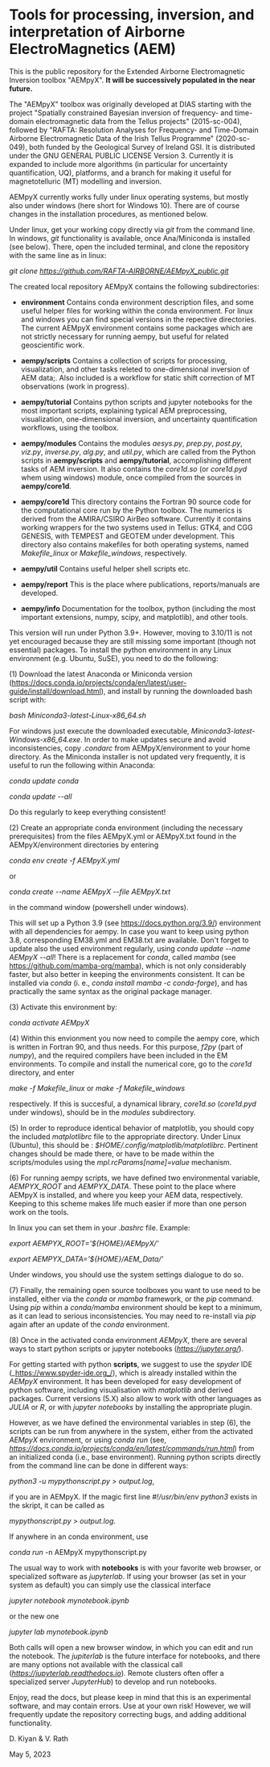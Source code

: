 # Tools for processing, inversion, and interpretation of Airborne ElectroMagnetics (AEM)

This is the public repository for the  Extended Airborne Electromagnetic Inversion toolbox "AEMpyX". **It will be successively populated in the near future.** 

The "AEMpyX" toolbox was originally developed at DIAS starting with the project "Spatially constrained Bayesian inversion of frequency- and time-domain electromagnetic data from the Tellus projects" (2015-sc-004), followed by "RAFTA: Resolution Analyses for Frequency- and Time-Domain Airborne Electromagnetic Data of the Irish Tellus Programme" (2020-sc-049), both funded by the Geological Survey of Ireland GSI. It is distributed under the GNU GENERAL PUBLIC LICENSE Version 3. Currently it is expanded to include more algorithms (in particular for uncertainty quantification, UQ), platforms, and a branch for making it useful for magnetotelluric (MT) modelling and inversion. 

AEMpyX currently works fully under linux operating systems, but mostly also under  windows (here short for Windows 10). There are of course changes in the installation procedures, as mentioned below. 

Under linux, get your working copy directly via _git_ from the command line. In windows, _git_ functionality is available, once Ana/Miniconda is installed (see below). There, open the included terminal, and clone the repository with the same line as in linux: 

_git clone https://github.com/RAFTA-AIRBORNE/AEMpyX_public.git_

The created local repository AEMpyX contains the following subdirectories:

- 	**environment**
	Contains conda environment description files, and some useful helper files for working within the 
	conda environment. For linux and windows you can find special versions in the repective directories. 
	The current AEMpyX environment contains some packages which are not strictly necessary for running 
	aempy, but useful for related geoscientific work. 
 	
- 	**aempy/scripts**
 	Contains a collection of scripts for processing, visualization, and other tasks releted to one-dimensional inversion of 
 	AEM data;. Also included is a workflow for static shift correction of MT observations (work in progress).   

- 	**aempy/tutorial**
 	Contains python scripts and jupyter notebooks for the most important scripts, explaining typical AEM preprocessing, 
	visualization, one-dimensional inversion, and uncertainty quantification workflows, using the toolbox. 

-	**aempy/modules**
 	Contains the modules _aesys.py_, _prep.py_, _post.py_, _viz.py_, _inverse.py_, _alg.py_, and _util.py_, which 
	are called from the Python scripts in **aempy/scripts** and **aempy/tutorial**, accomplishing 
	different tasks of AEM inversion. It also contains the _core1d.so_ (or _core1d.pyd_ whem using windows) module, 
	once compiled from the sources in **aempy/core1d**.
 	
- 	**aempy/core1d**
	This directory contains the Fortran 90 source code for the computational core run by the Python toolbox. 
	The numerics is derived from the AMIRA/CSIRO AirBeo software. Currently it contains working wrappers for 
	the two systems used in Tellus: GTK4, and CGG GENESIS, with TEMPEST and GEOTEM under development. This 
	directory also contains makefiles for both operating systems, named _Makefile_linux_ or _Makefile_windows_, 
	respectively.   

-	**aempy/util**
 	Contains  useful helper shell scripts etc. 
	
-	**aempy/report**
	This is the place where publications, reports/manuals are developed.

-	**aempy/info**
 	Documentation for the toolbox, python (including the most important extensions, numpy, 
	scipy, and matplotlib), and other tools. 

This version will run under Python 3.9+. However, moving to 3.10/11 is not yet encouraged because they are still missing some important (though not essential) packages. To install the python environment in any Linux environment (e.g. Ubuntu, SuSE), you need to do the following:


(1) Download the latest Anaconda or Miniconda version (https://docs.conda.io/projects/conda/en/latest/user-guide/install/download.html), and install by running the downloaded bash script with:  

_bash Miniconda3-latest-Linux-x86_64.sh_

For windows just execute the downloaded executable, _Miniconda3-latest-Windows-x86_64.exe_. In order to make updates secure and avoid inconsistencies, copy _.condarc_ from AEMpyX/environment to your home directory. As the Miniconda installer is not updated very frequently, it is useful  to run the following within Anaconda:

_conda update conda_

_conda update --all_


Do this regularly to keep everything consistent! 


(2) Create an appropriate conda environment (including the necessary prerequisites) from the files AEMpyX.yml or AEMpyX.txt found in the AEMpyX/environment  directories by entering

_conda env create -f AEMpyX.yml_

or

_conda create --name AEMpyX --file AEMpyX.txt_

in the command window (powershell under windows).

This will set up a Python 3.9 (see https://docs.python.org/3.9/) environment with all dependencies for aempy. In case you want to keep using python 3.8, corresponding EM38.yml and EM38.txt are available. Don't forget to update also the used environment regularly, using _conda update --name AEMpyX --all_! 
There is a replacement for _conda_, called _mamba_ (see https://github.com/mamba-org/mamba), which is not only considerably faster, but also better in keeping the environments consistent. It can be installed via _conda_ (i. e., _conda install mamba -c conda-forge_), and has practically the same syntax as the original package manager.  


(3) Activate this environment by:

_conda activate AEMpyX_


(4) Within this envionment you now need to compile the aempy core, which is written in Fortran 90, and thus needs. For this purpose, _f2py_ (part of _numpy_), and the required  compilers have been included in the EM environments. To compile and install the numerical core, go to the _core1d_ directory, and enter 

_make -f Makefile_linux_  or  _make -f Makefile_windows_ 

respectively. If this is succesful, a dynamical library, _core1d.so_ (_core1d.pyd_ under windows), should be in the _modules_ subdirectory. 


(5) In order to reproduce identical behavior of matplotlib, you should copy the included  _matplotlibrc_ file to the appropriate directory. Under Linux (Ubuntu), this should be : _$HOME/.config/matplotlib/matplotlibrc_. Pertinent changes should be made there, or have to be made within the scripts/modules using the _mpl.rcParams[name]=value_ mechanism. 


(6) For running aempy scripts, we have defined two environmental variable, _AEMPYX_ROOT_ and _AEMPYX_DATA_. These point to the place where AEMpyX is installed, and where you keep your AEM data, respectively. Keeping to this scheme makes life much easier if more than one person work on the tools.

In linux you can set them in your _.bashrc_ file. Example: 

_export AEMPYX_ROOT='${HOME}/AEMpyX/'_	

_export AEMPYX_DATA='${HOME}/AEM_Data/'_

Under windows, you should use the system settings dialogue to do so. 


(7) Finally, the remaining open source toolboxes you want to use need to be installed, either via the _conda_ or _mamba_ framework, or the _pip_ command. Using _pip_ within a _conda/mamba_ environment should be kept to a minimum, as it can lead to serious inconsistencies. You may need to re-install via _pip_ again after an update of the _conda_ environment. 


(8) Once in the activated conda environment _AEMpyX_, there are several ways to start python scripts or jupyter notebooks (_https://jupyter.org/_). 

For getting started with python **scripts**, we suggest to use the _spyder_ IDE (_https://www.spyder-ide.org_/), which is already installed within the _AEMpyX_ environment. It has been developed for easy development of python software, including visualisation with _matplotlib_ and derived packages. Current versions (5.X) also allow to work with other languages as _JULIA_ or _R_, or with _jupyter notebooks_ by installing the appropriate plugin. 

However, as we have defined the environmental variables in step (6), the scripts can be run from anywhere in the system, either from the activated _AEMpyX_ environment, or using _conda run_ (see, _https://docs.conda.io/projects/conda/en/latest/commands/run.html_) from an initialized conda (i.e., base environment). Running python scripts directly from the command line can be done in different ways:

_python3 -u mypythonscript.py > output.log_, 

if you are in AEMpyX. If the magic first line _#!/usr/bin/env python3_ exists in the skript, it can be called as 

_mypythonscript.py > output.log_.

If anywhere in an conda environment, use 

_conda run_ -n AEMpyX mypythonscript.py

The usual way to work with **notebooks** is with your favorite web browser, or specialized software as _jupyterlab_. If using your browser (as set in your system as default) you can simply use the classical interface

_jupyter notebook mynotebook.ipynb_ 

or the new one

_jupyter lab mynotebook.ipynb_

Both calls will open a new browser window, in which you can edit and run the notebook. The _jupiterlab_ is the future interface for notebooks, and there are many options not available with the classical call (_https://jupyterlab.readthedocs.io_). Remote clusters often offer a specialized server _JupyterHub_) to develop and run notebooks. 

Enjoy, read the docs, but please keep in mind that this is an experimental software, and may contain errors. Use at your own risk! However, we will frequently update the repository correcting bugs, and adding additional functionality.   

D. Kiyan & V. Rath

May 5, 2023
